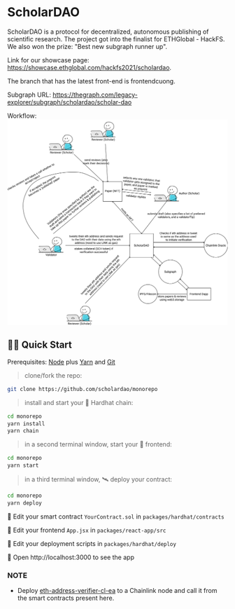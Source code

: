 # ScholarDAO

ScholarDAO is a protocol for decentralized, autonomous publishing of scientific research. The project got into the finalist for ETHGlobal - HackFS. We also won the prize: "Best new subgraph runner up". 

Link for our showcase page: https://showcase.ethglobal.com/hackfs2021/scholardao. 

The branch that has the latest front-end is frontendcuong.

Subgraph URL: https://thegraph.com/legacy-explorer/subgraph/scholardao/scholar-dao



Workflow:
![Workflow](./assets/workflow1.png)

## 🏄‍♂️ Quick Start

Prerequisites: [Node](https://nodejs.org/en/download/) plus [Yarn](https://classic.yarnpkg.com/en/docs/install/) and [Git](https://git-scm.com/downloads)

> clone/fork the repo:

```bash
git clone https://github.com/scholardao/monorepo
```

> install and start your 👷‍ Hardhat chain:

```bash
cd monorepo
yarn install
yarn chain
```

> in a second terminal window, start your 📱 frontend:

```bash
cd monorepo
yarn start
```

> in a third terminal window, 🛰 deploy your contract:

```bash
cd monorepo
yarn deploy
```

🔏 Edit your smart contract `YourContract.sol` in `packages/hardhat/contracts`

📝 Edit your frontend `App.jsx` in `packages/react-app/src`

💼 Edit your deployment scripts in `packages/hardhat/deploy`

📱 Open http://localhost:3000 to see the app

### NOTE

- Deploy [eth-address-verifier-cl-ea](https://github.com/rajdeepbh/eth-address-verifier-cl-ea) to a Chainlink node and call it from the smart contracts present here.

